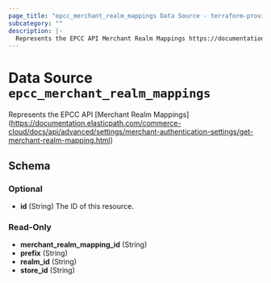 ```yaml
---
page_title: "epcc_merchant_realm_mappings Data Source - terraform-provider-epcc"
subcategory: ""
description: |-
  Represents the EPCC API Merchant Realm Mappings https://documentation.elasticpath.com/commerce-cloud/docs/api/advanced/settings/merchant-authentication-settings/get-merchant-realm-mapping.html
---
```


# Data Source `epcc_merchant_realm_mappings`

Represents the EPCC API [Merchant Realm Mappings] (https://documentation.elasticpath.com/commerce-cloud/docs/api/advanced/settings/merchant-authentication-settings/get-merchant-realm-mapping.html)



<!-- schema generated by tfplugindocs -->
## Schema

### Optional

- **id** (String) The ID of this resource.

### Read-Only

- **merchant_realm_mapping_id** (String)
- **prefix** (String)
- **realm_id** (String)
- **store_id** (String)


